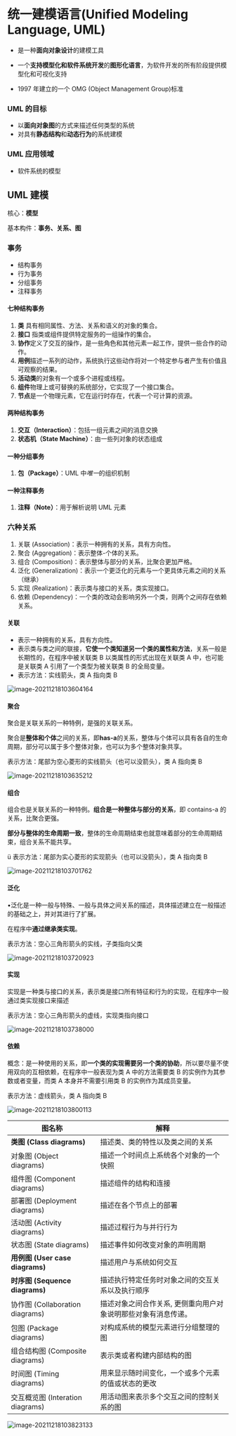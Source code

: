 # 统一建模语言(Unified Modeling Language, UML)

- 是一种**面向对象设计**的建模工具

- 一个**支持模型化和软件系统开发**的**图形化语言**，为软件开发的所有阶段提供模型化和可视化支持

- 1997 年建立的一个 OMG (Object Management Group)标准

### UML 的目标

- 以**面向对象图**的方式来描述任何类型的系统
- 对具有**静态结构**和**动态行为**的系统建模

### UML 应用领域

- 软件系统的模型

## UML 建模

核心：**模型**

基本构件：**事务、关系、图**

### 事务

- 结构事务
- 行为事务
- 分组事务
- 注释事务

#### 七种结构事务

1. **类** 具有相同属性、方法、关系和语义的对象的集合。
2. **接口** 指类或组件提供特定服务的一组操作的集合。
3. **协作**定义了交互的操作，是一些角色和其他元素一起工作，提供一些合作的动作。
4. **用例**描述一系列的动作，系统执行这些动作将对一个特定参与者产生有价值且可观察的结果。
5. **活动类**的对象有一个或多个进程或线程。
6. **组件**物理上或可替换的系统部分，它实现了一个接口集合。
7. **节点**是一个物理元素，它在运行时存在，代表一个可计算的资源。

#### 两种结构事务

1. **交互（Interaction）**：包括一组元素之间的消息交换
1. **状态机（State Machine）**：由一些列对象的状态组成

#### 一种分组事务

1. **包（Package）**：UML 中*唯一*的组织机制

#### 一种注释事务

1. **注释（Note）**：用于解析说明 UML 元素

### 六种关系

1. 关联 (Association)：表示一种拥有的关系，具有方向性。
2. 聚合 (Aggregation)：表示整体-个体的关系。
3. 组合 (Composition)：表示整体与部分的关系，比聚合更加严格。
4. 泛化 (Generalization)：表示一个更泛化的元素与一个更具体元素之间的关系（继承）
5. 实现 (Realization)：表示类与接口的关系，类实现接口。
6. 依赖 (Dependency)：一个类的改动会影响另外一个类，则两个之间存在依赖关系。

#### 关联

- 表示一种拥有的关系，具有方向性。
- 表示类与类之间的联接，**它使一个类知道另一个类的属性和方法**，关系一般是长期性的，在程序中被关联类 B 以类属性的形式出现在关联类 A 中，也可能是关联类 A 引用了一个类型为被关联类 B 的全局变量。
- 表示方法：实线箭头，类 A 指向类 B

![image-20211218103604164](image-20211218103604164.png)

#### 聚合

聚合是关联关系的一种特例，是强的关联关系。

聚合是**整体和个体**之间的关系，即**has-a**的关系，整体与个体可以具有各自的生命周期，部分可以属于多个整体对象，也可以为多个整体对象共享。

表示方法：尾部为空心菱形的实线箭头（也可以没箭头），类 A 指向类 B

![image-20211218103635212](image-20211218103635212.png)

#### 组合

组合也是关联关系的一种特例。**组合是一种整体与部分的关系**，即 contains-a 的关系，比聚合更强。

**部分与整体的生命周期一致**，整体的生命周期结束也就意味着部分的生命周期结束，组合关系不能共享。

ü 表示方法：尾部为实心菱形的实现箭头（也可以没箭头），类 A 指向类 B

![image-20211218103701762](image-20211218103701762.png)

#### 泛化

•泛化是一种一般与特殊、一般与具体之间关系的描述，具体描述建立在一般描述的基础之上，并对其进行了扩展。

在程序中**通过继承类实现**。

表示方法：空心三角形箭头的实线，子类指向父类

![image-20211218103720923](image-20211218103720923.png)

#### 实现

实现是一种类与接口的关系，表示类是接口所有特征和行为的实现，在程序中一般通过类实现接口来描述

表示方法：空心三角形箭头的虚线，实现类指向接口

![image-20211218103738000](image-20211218103738000.png)

#### 依赖

概念：是一种使用的关系，即**一个类的实现需要另一个类的协助**，所以要尽量不使用双向的互相依赖，在程序中一般表现为类 A 中的方法需要类 B 的实例作为其参数或者变量，而类 A 本身并不需要引用类 B 的实例作为其成员变量。

表示方法：虚线箭头，类 A 指向类 B

![image-20211218103800113](image-20211218103800113.png)

| **图名称**                          | **解释**                                                       |
| ----------------------------------- | -------------------------------------------------------------- |
| **类图** **(Class diagrams)**       | 描述类、类的特性以及类之间的关系                               |
| 对象图 (Object diagrams)            | 描述一个时间点上系统各个对象的一个快照                         |
| 组件图 (Component diagrams)         | 描述组件的结构和连接                                           |
| 部署图 (Deployment diagrams)        | 描述在各个节点上的部署                                         |
| 活动图 (Activity diagrams)          | 描述过程行为与并行行为                                         |
| 状态图 (State diagrams)             | 描述事件如何改变对象的声明周期                                 |
| **用例图** **(User case diagrams)** | 描述用户与系统如何交互                                         |
| **时序图** **(Sequence diagrams)**  | 描述执行特定任务时对象之间的交互关系以及执行顺序               |
| 协作图 (Collaboration diagrams)     | 描述对象之间合作关系, 更侧重向用户对象说明那些对象有消息传递。 |
| 包图 (Package diagrams)             | 对构成系统的模型元素进行分组整理的图                           |
| 组合结构图 (Composite diagrams)     | 表示类或者构建内部结构的图                                     |
| 时间图 (Timing diagrams)            | 用来显示随时间变化，一个或多个元素的值或状态的更改             |
| 交互概览图 (Interation diagrams)    | 用活动图来表示多个交互之间的控制关系的图                       |

![image-20211218103823133](image-20211218103823133.png)
